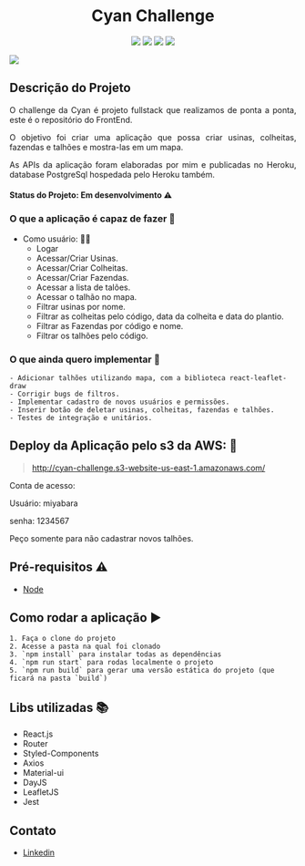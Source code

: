 <h1 align="center"> Cyan Challenge </h1>

<p align="center"><img src="https://img.shields.io/static/v1?label=react&message=framework&color=blue&style=flat&logo=REACT"/>
<img src="https://img.shields.io/static/v1?label=styled-components&message=lib&color=pink&style=flat&logo=STYLED-COMPONENTS"/>
<img src="https://img.shields.io/static/v1?label=axios&message=lib&color=black&style=flat&logo=AXIOS"/>
<img src="https://img.shields.io/static/v1?label=router&message=lib&color=blue&style=flat&logo=ROUTER"/></p>
<img src="https://img.shields.io/static/v1?label=leaflet&message=lib&color=blue&style=flat&logo=LEAFLET"/></p>



## Descrição do Projeto
<p align="justify"> O challenge da Cyan é projeto fullstack que realizamos de ponta a ponta, este é o repositório do FrontEnd. </p>
<p align="justify"> O objetivo foi criar uma aplicação que possa criar usinas, colheitas, fazendas e talhões e mostra-las em um mapa.</p>
<p align="justify">As APIs da aplicação foram elaboradas por mim e publicadas no Heroku, database PostgreSql hospedada pelo Heroku também.</p>

#### Status do Projeto: Em desenvolvimento :warning:

### O que a aplicação é capaz de fazer :checkered_flag:
- Como usuário: :ok_woman:
    - Logar
    - Acessar/Criar Usinas.
    - Acessar/Criar Colheitas.
    - Acessar/Criar Fazendas.
    - Acessar a lista de talões.
    - Acessar o talhão no mapa.
    - Filtrar usinas por nome.
    - Filtrar as colheitas pelo código, data da colheita e data do plantio.
    - Filtrar as Fazendas por código e nome.
    - Filtrar os talhões pelo código.
    
### O que ainda quero implementar :checkered_flag:
    - Adicionar talhões utilizando mapa, com a biblioteca react-leaflet-draw
    - Corrigir bugs de filtros.
    - Implementar cadastro de novos usuários e permissões.
    - Inserir botão de deletar usinas, colheitas, fazendas e talhões.
    - Testes de integração e unitários.
    
## Deploy da Aplicação pelo s3 da AWS: :dash:

> http://cyan-challenge.s3-website-us-east-1.amazonaws.com/
<p>Conta de acesso:</p>
<p>Usuário: miyabara </p>
<p>senha: 1234567 </p>
<p> Peço somente para não cadastrar novos talhões. </p>

## Pré-requisitos :warning:

- [Node](https://nodejs.org/en/download/)

## Como rodar a aplicação :arrow_forward:
    1. Faça o clone do projeto
    2. Acesse a pasta na qual foi clonado
    3. `npm install` para instalar todas as dependências
    4. `npm run start` para rodas localmente o projeto
    5. `npm run build` para gerar uma versão estática do projeto (que ficará na pasta `build`)
    
## Libs utilizadas :books:

- React.js
- Router
- Styled-Components
- Axios
- Material-ui
- DayJS
- LeafletJS
- Jest

## Contato
- [Linkedin](https://www.linkedin.com/in/diegomiyabara/)

